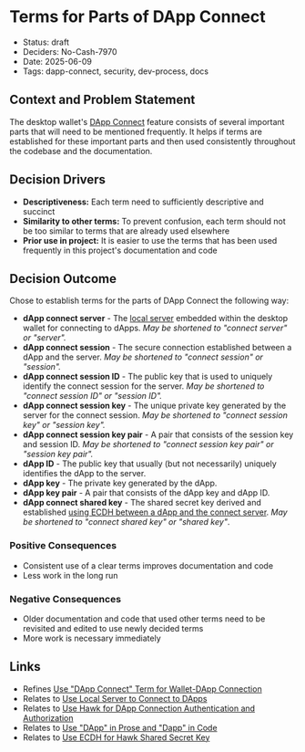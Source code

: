 # Terms for Parts of DApp Connect

- Status: draft
- Deciders: No-Cash-7970
- Date: 2025-06-09
- Tags: dapp-connect, security, dev-process, docs

## Context and Problem Statement

The desktop wallet's [DApp Connect](20250608-use-dapp-connect-term-for-wallet-dapp-connection.md) feature consists of several important parts that will need to be mentioned frequently. It helps if terms are established for these important parts and then used consistently throughout the codebase and the documentation.

## Decision Drivers

- **Descriptiveness:** Each term need to sufficiently descriptive and succinct
- **Similarity to other terms:** To prevent confusion, each term should not be too similar to terms that are already used elsewhere
- **Prior use in project:** It is easier to use the terms that has been used frequently in this project's documentation and code

## Decision Outcome

Chose to establish terms for the parts of DApp Connect the following way:

- **dApp connect server** - The [local server](20240102-use-local-server-to-connect-to-dapps.md) embedded within the desktop wallet for connecting to dApps. *May be shortened to "connect server" or "server".*
- **dApp connect session** - The secure connection established between a dApp and the server. *May be shortened to "connect session" or "session".*
- **dApp connect session ID** - The public key that is used to uniquely identify the connect session for the server. *May be shortened to "connect session ID" or "session ID".*
- **dApp connect session key** - The unique private key generated by the server for the connect session. *May be shortened to "connect session key" or "session key".*
- **dApp connect session key pair** - A pair that consists of the session key and session ID. *May be shortened to "connect session key pair" or "session key pair".*
- **dApp ID** - The public key that usually (but not necessarily) uniquely identifies the dApp to the server.
- **dApp key** - The private key generated by the dApp.
- **dApp key pair** - A pair that consists of the dApp key and dApp ID.
- **dApp connect shared key** - The shared secret key derived and established [using ECDH between a dApp and the connect server](20250609-use-ecdh-for-hawk-shared-secret-key.md). *May be shortened to "connect shared key" or "shared key"*.

### Positive Consequences

- Consistent use of a clear terms improves documentation and code
- Less work in the long run

### Negative Consequences

- Older documentation and code that used other terms need to be revisited and edited to use newly decided terms
- More work is necessary immediately

## Links

- Refines [Use \"DApp Connect\" Term for Wallet-DApp Connection](20250608-use-dapp-connect-term-for-wallet-dapp-connection.md)
- Relates to [Use Local Server to Connect to DApps](20240102-use-local-server-to-connect-to-dapps.md)
- Relates to [Use Hawk for DApp Connection Authentication and Authorization](20240821-use-hawk-for-dapp-connection-authentication-and-authorization.md)
- Relates to [Use \"DApp\" in Prose and \"Dapp\" in Code](20250608-use-dapp-in-prose-and-dapp-in-code.md)
- Relates to [Use ECDH for Hawk Shared Secret Key](20250609-use-ecdh-for-hawk-shared-secret-key.md)
